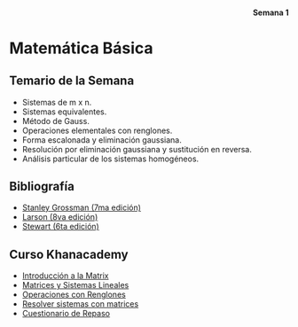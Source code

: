 <div align='right'>
<h4>Semana 1</h4>
</div>

# Matemática Básica

## Temario de la Semana
- Sistemas de m x n.
- Sistemas equivalentes.
- Método de Gauss.
- Operaciones elementales con renglones.
- Forma escalonada y eliminación gaussiana.
- Resolución por eliminación gaussiana y sustitución en reversa.
- Análisis particular de los sistemas homogéneos.

## Bibliografía
  - [Stanley Grossman (7ma edición)](Grossman.pdf)
  - [Larson (8va edición)](Larson.pdf)
  - [Stewart (6ta edición)](Stewart.pdf)

## Curso Khanacademy
  - [Introducción a la Matrix](https://es.khanacademy.org/math/precalculus/x9e81a4f98389efdf:matrices/x9e81a4f98389efdf:mat-intro/v/introduction-to-the-matrix)
  - [Matrices y Sistemas Lineales](https://es.khanacademy.org/math/precalculus/x9e81a4f98389efdf:matrices/x9e81a4f98389efdf:representing-systems-with-matrices/a/representing-systems-with-matrices)
  - [Operaciones con Renglones](https://es.khanacademy.org/math/precalculus/x9e81a4f98389efdf:matrices/x9e81a4f98389efdf:elementary-matrix-row-operations/a/matrix-row-operations)
  - [Resolver sistemas  con matrices](https://es.khanacademy.org/math/precalculus/x9e81a4f98389efdf:matrices/x9e81a4f98389efdf:row-echelon-and-gaussian-elimination/v/matrices-reduced-row-echelon-form-2)
  - [Cuestionario de Repaso](https://es.khanacademy.org/math/precalculus/x9e81a4f98389efdf:matrices/quiz/x9e81a4f98389efdf:matrices-quiz-1?modal=1)